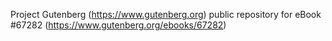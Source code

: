 Project Gutenberg (https://www.gutenberg.org) public repository for
eBook #67282 (https://www.gutenberg.org/ebooks/67282)
